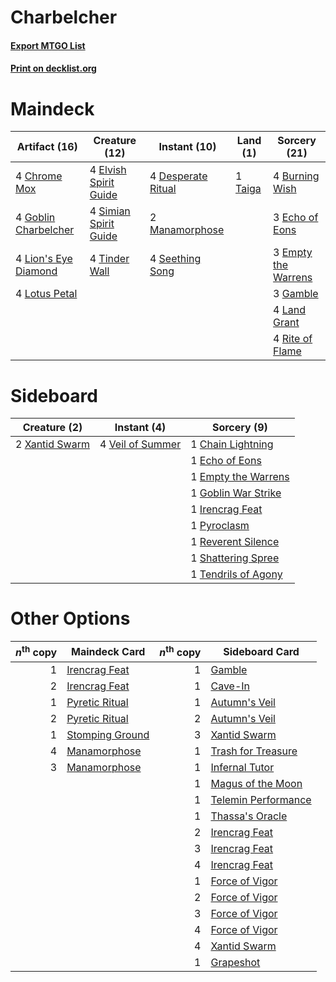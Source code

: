 # Charbelcher

#### [Export MTGO List](../collection/Charbelcher/Charbelcher.txt)
#### [Print on decklist.org](http://decklist.org/?deckmain=4%09Burning%20Wish%0A4%09Chrome%20Mox%0A4%09Desperate%20Ritual%0A3%09Echo%20of%20Eons%0A4%09Elvish%20Spirit%20Guide%0A3%09Empty%20the%20Warrens%0A3%09Gamble%0A4%09Goblin%20Charbelcher%0A4%09Land%20Grant%0A4%09Lion's%20Eye%20Diamond%0A4%09Lotus%20Petal%0A2%09Manamorphose%0A4%09Rite%20of%20Flame%0A4%09Seething%20Song%0A4%09Simian%20Spirit%20Guide%0A1%09Taiga%0A4%09Tinder%20Wall&deckside=1%09Chain%20Lightning%0A1%09Echo%20of%20Eons%0A1%09Empty%20the%20Warrens%0A1%09Goblin%20War%20Strike%0A1%09Irencrag%20Feat%0A1%09Pyroclasm%0A1%09Reverent%20Silence%0A1%09Shattering%20Spree%0A1%09Tendrils%20of%20Agony%0A4%09Veil%20of%20Summer%0A2%09Xantid%20Swarm)
# Maindeck

|                                         Artifact (16)                                         |                                         Creature (12)                                          |                                        Instant (10)                                        |                                   Land (1)                                    |                                         Sorcery (21)                                         |
|-----------------------------------------------------------------------------------------------|------------------------------------------------------------------------------------------------|--------------------------------------------------------------------------------------------|-------------------------------------------------------------------------------|----------------------------------------------------------------------------------------------|
|4 [Chrome Mox](http://gatherer.wizards.com/Pages/Card/Details.aspx?multiverseid=413761)        |4 [Elvish Spirit Guide](http://gatherer.wizards.com/Pages/Card/Details.aspx?multiverseid=3134)  |4 [Desperate Ritual](http://gatherer.wizards.com/Pages/Card/Details.aspx?multiverseid=80275)|1 [Taiga](http://gatherer.wizards.com/Pages/Card/Details.aspx?multiverseid=883)|4 [Burning Wish](http://gatherer.wizards.com/Pages/Card/Details.aspx?multiverseid=416909)     |
|4 [Goblin Charbelcher](http://gatherer.wizards.com/Pages/Card/Details.aspx?multiverseid=438497)|4 [Simian Spirit Guide](http://gatherer.wizards.com/Pages/Card/Details.aspx?multiverseid=442137)|2 [Manamorphose](http://gatherer.wizards.com/Pages/Card/Details.aspx?multiverseid=370568)   |                                                                               |3 [Echo of Eons](http://gatherer.wizards.com/Pages/Card/Details.aspx?multiverseid=463995)     |
|4 [Lion's Eye Diamond](http://gatherer.wizards.com/Pages/Card/Details.aspx?multiverseid=3255)  |4 [Tinder Wall](http://gatherer.wizards.com/Pages/Card/Details.aspx?multiverseid=2594)          |4 [Seething Song](http://gatherer.wizards.com/Pages/Card/Details.aspx?multiverseid=83377)   |                                                                               |3 [Empty the Warrens](http://gatherer.wizards.com/Pages/Card/Details.aspx?multiverseid=426587)|
|4 [Lotus Petal](http://gatherer.wizards.com/Pages/Card/Details.aspx?multiverseid=420602)       |                                                                                                |                                                                                            |                                                                               |3 [Gamble](http://gatherer.wizards.com/Pages/Card/Details.aspx?multiverseid=413674)           |
|                                                                                               |                                                                                                |                                                                                            |                                                                               |4 [Land Grant](http://gatherer.wizards.com/Pages/Card/Details.aspx?multiverseid=19633)        |
|                                                                                               |                                                                                                |                                                                                            |                                                                               |4 [Rite of Flame](http://gatherer.wizards.com/Pages/Card/Details.aspx?multiverseid=121217)    |


# Sideboard

|                                      Creature (2)                                       |                                        Instant (4)                                        |                                         Sorcery (9)                                          |
|-----------------------------------------------------------------------------------------|-------------------------------------------------------------------------------------------|----------------------------------------------------------------------------------------------|
|2 [Xantid Swarm](http://gatherer.wizards.com/Pages/Card/Details.aspx?multiverseid=413735)|4 [Veil of Summer](http://gatherer.wizards.com/Pages/Card/Details.aspx?multiverseid=466952)|1 [Chain Lightning](http://gatherer.wizards.com/Pages/Card/Details.aspx?multiverseid=446139)  |
|                                                                                         |                                                                                           |1 [Echo of Eons](http://gatherer.wizards.com/Pages/Card/Details.aspx?multiverseid=463995)     |
|                                                                                         |                                                                                           |1 [Empty the Warrens](http://gatherer.wizards.com/Pages/Card/Details.aspx?multiverseid=426587)|
|                                                                                         |                                                                                           |1 [Goblin War Strike](http://gatherer.wizards.com/Pages/Card/Details.aspx?multiverseid=6594)  |
|                                                                                         |                                                                                           |1 [Irencrag Feat](http://gatherer.wizards.com/Pages/Card/Details.aspx?multiverseid=473089)    |
|                                                                                         |                                                                                           |1 [Pyroclasm](http://gatherer.wizards.com/Pages/Card/Details.aspx?multiverseid=129801)        |
|                                                                                         |                                                                                           |1 [Reverent Silence](http://gatherer.wizards.com/Pages/Card/Details.aspx?multiverseid=22316)  |
|                                                                                         |                                                                                           |1 [Shattering Spree](http://gatherer.wizards.com/Pages/Card/Details.aspx?multiverseid=456224) |
|                                                                                         |                                                                                           |1 [Tendrils of Agony](http://gatherer.wizards.com/Pages/Card/Details.aspx?multiverseid=45842) |


# Other Options

|*n*<sup>th</sup> copy|                                      Maindeck Card                                       |*n*<sup>th</sup> copy|                                        Sideboard Card                                        |
|--------------------:|------------------------------------------------------------------------------------------|--------------------:|----------------------------------------------------------------------------------------------|
|                    1|[Irencrag Feat](http://gatherer.wizards.com/Pages/Card/Details.aspx?multiverseid=473089)  |                    1|[Gamble](http://gatherer.wizards.com/Pages/Card/Details.aspx?multiverseid=413674)             |
|                    2|[Irencrag Feat](http://gatherer.wizards.com/Pages/Card/Details.aspx?multiverseid=473089)  |                    1|[Cave-In](http://gatherer.wizards.com/Pages/Card/Details.aspx?multiverseid=19725)             |
|                    1|[Pyretic Ritual](http://gatherer.wizards.com/Pages/Card/Details.aspx?multiverseid=205067) |                    1|[Autumn's Veil](http://gatherer.wizards.com/Pages/Card/Details.aspx?multiverseid=205051)      |
|                    2|[Pyretic Ritual](http://gatherer.wizards.com/Pages/Card/Details.aspx?multiverseid=205067) |                    2|[Autumn's Veil](http://gatherer.wizards.com/Pages/Card/Details.aspx?multiverseid=205051)      |
|                    1|[Stomping Ground](http://gatherer.wizards.com/Pages/Card/Details.aspx?multiverseid=405110)|                    3|[Xantid Swarm](http://gatherer.wizards.com/Pages/Card/Details.aspx?multiverseid=413735)       |
|                    4|[Manamorphose](http://gatherer.wizards.com/Pages/Card/Details.aspx?multiverseid=370568)   |                    1|[Trash for Treasure](http://gatherer.wizards.com/Pages/Card/Details.aspx?multiverseid=420753) |
|                    3|[Manamorphose](http://gatherer.wizards.com/Pages/Card/Details.aspx?multiverseid=370568)   |                    1|[Infernal Tutor](http://gatherer.wizards.com/Pages/Card/Details.aspx?multiverseid=107308)     |
|                     |                                                                                          |                    1|[Magus of the Moon](http://gatherer.wizards.com/Pages/Card/Details.aspx?multiverseid=136152)  |
|                     |                                                                                          |                    1|[Telemin Performance](http://gatherer.wizards.com/Pages/Card/Details.aspx?multiverseid=189085)|
|                     |                                                                                          |                    1|[Thassa's Oracle](http://gatherer.wizards.com/Pages/Card/Details.aspx?multiverseid=476324)    |
|                     |                                                                                          |                    2|[Irencrag Feat](http://gatherer.wizards.com/Pages/Card/Details.aspx?multiverseid=473089)      |
|                     |                                                                                          |                    3|[Irencrag Feat](http://gatherer.wizards.com/Pages/Card/Details.aspx?multiverseid=473089)      |
|                     |                                                                                          |                    4|[Irencrag Feat](http://gatherer.wizards.com/Pages/Card/Details.aspx?multiverseid=473089)      |
|                     |                                                                                          |                    1|[Force of Vigor](http://gatherer.wizards.com/Pages/Card/Details.aspx?multiverseid=464113)     |
|                     |                                                                                          |                    2|[Force of Vigor](http://gatherer.wizards.com/Pages/Card/Details.aspx?multiverseid=464113)     |
|                     |                                                                                          |                    3|[Force of Vigor](http://gatherer.wizards.com/Pages/Card/Details.aspx?multiverseid=464113)     |
|                     |                                                                                          |                    4|[Force of Vigor](http://gatherer.wizards.com/Pages/Card/Details.aspx?multiverseid=464113)     |
|                     |                                                                                          |                    4|[Xantid Swarm](http://gatherer.wizards.com/Pages/Card/Details.aspx?multiverseid=413735)       |
|                     |                                                                                          |                    1|[Grapeshot](http://gatherer.wizards.com/Pages/Card/Details.aspx?multiverseid=426588)          |

